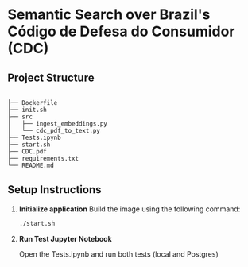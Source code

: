 # Semantic Search over Brazil's Código de Defesa do Consumidor (CDC)

## Project Structure

```

├── Dockerfile
├── init.sh
├── src
│   ├── ingest_embeddings.py
│   └── cdc_pdf_to_text.py
├── Tests.ipynb
├── start.sh
├── CDC.pdf
├── requirements.txt
└── README.md
```

## Setup Instructions

1. **Initialize application**
   Build the image using the following command:
   ```bash
   ./start.sh
   ```

3. **Run Test Jupyter Notebook**

   Open the Tests.ipynb and run both tests (local and Postgres)